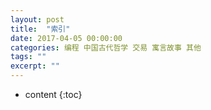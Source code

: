 ```yaml
---
layout: post
title:  "索引"
date: 2017-04-05 00:00:00
categories: 编程 中国古代哲学 交易 寓言故事 其他 
tags: ""
excerpt: ""
---
```


* content
{:toc}

































